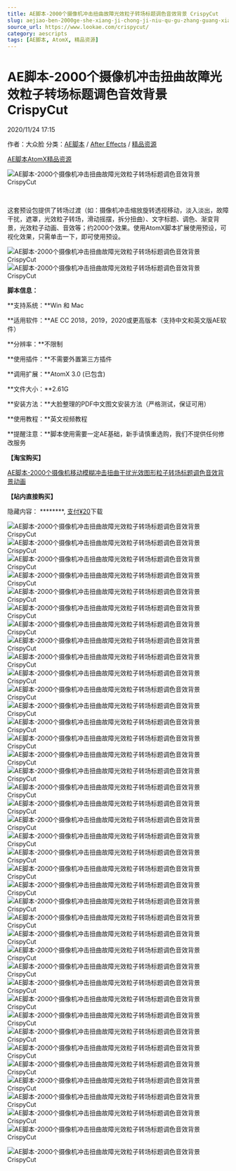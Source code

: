 ```yaml
---
title: AE脚本-2000个摄像机冲击扭曲故障光效粒子转场标题调色音效背景 CrispyCut
slug: aejiao-ben-2000ge-she-xiang-ji-chong-ji-niu-qu-gu-zhang-guang-xiao-li-zi-zhuan-chang-biao-ti-diao-se-yin-xiao-bei-jing-crispycut
source_url: https://www.lookae.com/crispycut/
category: aescripts
tags: [AE脚本, AtomX, 精品资源]
---
```

# AE脚本-2000个摄像机冲击扭曲故障光效粒子转场标题调色音效背景 CrispyCut

2020/11/24 17:15

作者：大众脸
分类：[AE脚本](https://www.lookae.com/after-effects/aescripts/) / [After Effects](https://www.lookae.com/after-effects/) / [精品资源](https://www.lookae.com/fufei/)

[AE脚本](https://www.lookae.com/tag/ae%e8%84%9a%e6%9c%ac/)[AtomX](https://www.lookae.com/tag/atomx/)[精品资源](https://www.lookae.com/tag/%e7%b2%be%e5%93%81%e8%b5%84%e6%ba%90/)

![AE脚本-2000个摄像机冲击扭曲故障光效粒子转场标题调色音效背景 CrispyCut](https://www.lookae.com/wp-content/uploads/2020/11/CrispyCut.jpg "AE脚本-2000个摄像机冲击扭曲故障光效粒子转场标题调色音效背景 CrispyCut-LookAE.com")

[﻿﻿﻿](https://cloud.video.taobao.com//play/u/705956171/p/1/e/6/t/1/288654210296.mp4)

这套预设包提供了转场过渡（如：摄像机冲击缩放旋转透视移动，淡入淡出，故障干扰，遮罩，光效粒子转场，滑动摇摆，拆分扭曲）、文字标题、调色、渐变背景，光效粒子动画、音效等；约2000个效果。使用AtomX脚本扩展使用预设，可视化效果，只需单击一下，即可使用预设。

![AE脚本-2000个摄像机冲击扭曲故障光效粒子转场标题调色音效背景 CrispyCut](https://img.alicdn.com/imgextra/i1/705956171/O1CN01lJ73jm1vSMlK4XwEE_!!705956171.gif "AE脚本-2000个摄像机冲击扭曲故障光效粒子转场标题调色音效背景 CrispyCut-LookAE.com")![AE脚本-2000个摄像机冲击扭曲故障光效粒子转场标题调色音效背景 CrispyCut](https://img.alicdn.com/imgextra/i4/705956171/O1CN01MUsSXt1vSMlIooHnV_!!705956171.gif "AE脚本-2000个摄像机冲击扭曲故障光效粒子转场标题调色音效背景 CrispyCut-LookAE.com")

**脚本信息：**

**支持系统：**Win 和 Mac

**适用软件：**AE CC 2018，2019，2020或更高版本（支持中文和英文版AE软件）

**分辨率：**不限制

**使用插件：**不需要外置第三方插件

**调用扩展：**AtomX 3.0 (已包含)

**文件大小：**2.61G

**安装方法：**大脸整理的PDF中文图文安装方法（严格测试，保证可用）

**使用教程：**英文视频教程

**提醒注意：**脚本使用需要一定AE基础，新手请慎重选购，我们不提供任何修改服务

**【淘宝购买】**

[AE脚本-2000个摄像机移动模糊冲击扭曲干扰光效图形粒子转场标题调色音效背景动画](https://item.taobao.com/item.htm?id=632292429970)

**【站内直接购买】**

隐藏内容：
\*\*\*\*\*\*\*\*,
[支付¥20](https://www.lookae.com/wp-login.php?redirect_to=https%3A%2F%2Fwww.lookae.com%2Fcrispycut%2F)下载

![AE脚本-2000个摄像机冲击扭曲故障光效粒子转场标题调色音效背景 CrispyCut](https://img.alicdn.com/imgextra/i4/705956171/O1CN01aFhFXJ1vSMlF54AMB_!!705956171.gif "AE脚本-2000个摄像机冲击扭曲故障光效粒子转场标题调色音效背景 CrispyCut-LookAE.com")![AE脚本-2000个摄像机冲击扭曲故障光效粒子转场标题调色音效背景 CrispyCut](https://img.alicdn.com/imgextra/i4/705956171/O1CN01xKOFXS1vSMlK4aQEZ_!!705956171.gif "AE脚本-2000个摄像机冲击扭曲故障光效粒子转场标题调色音效背景 CrispyCut-LookAE.com")![AE脚本-2000个摄像机冲击扭曲故障光效粒子转场标题调色音效背景 CrispyCut](https://img.alicdn.com/imgextra/i3/705956171/O1CN01tio2fg1vSMlIopYxZ_!!705956171.gif "AE脚本-2000个摄像机冲击扭曲故障光效粒子转场标题调色音效背景 CrispyCut-LookAE.com")![AE脚本-2000个摄像机冲击扭曲故障光效粒子转场标题调色音效背景 CrispyCut](https://img.alicdn.com/imgextra/i3/705956171/O1CN01BRwSs51vSMlC9jpJC_!!705956171.gif "AE脚本-2000个摄像机冲击扭曲故障光效粒子转场标题调色音效背景 CrispyCut-LookAE.com")![AE脚本-2000个摄像机冲击扭曲故障光效粒子转场标题调色音效背景 CrispyCut](https://img.alicdn.com/imgextra/i1/705956171/O1CN01hObI2Y1vSMlI9bopH_!!705956171.gif "AE脚本-2000个摄像机冲击扭曲故障光效粒子转场标题调色音效背景 CrispyCut-LookAE.com")![AE脚本-2000个摄像机冲击扭曲故障光效粒子转场标题调色音效背景 CrispyCut](https://img.alicdn.com/imgextra/i4/705956171/O1CN01Q1rndK1vSMlHDGx8u_!!705956171.gif "AE脚本-2000个摄像机冲击扭曲故障光效粒子转场标题调色音效背景 CrispyCut-LookAE.com")![AE脚本-2000个摄像机冲击扭曲故障光效粒子转场标题调色音效背景 CrispyCut](https://img.alicdn.com/imgextra/i1/705956171/O1CN017lLQOR1vSMlDsdCkI_!!705956171.gif "AE脚本-2000个摄像机冲击扭曲故障光效粒子转场标题调色音效背景 CrispyCut-LookAE.com")![AE脚本-2000个摄像机冲击扭曲故障光效粒子转场标题调色音效背景 CrispyCut](https://img.alicdn.com/imgextra/i2/705956171/O1CN01U8ByvX1vSMlHDJpvS_!!705956171.gif "AE脚本-2000个摄像机冲击扭曲故障光效粒子转场标题调色音效背景 CrispyCut-LookAE.com")![AE脚本-2000个摄像机冲击扭曲故障光效粒子转场标题调色音效背景 CrispyCut](https://img.alicdn.com/imgextra/i4/705956171/O1CN01HfPu3F1vSMlI9bU3v_!!705956171.gif "AE脚本-2000个摄像机冲击扭曲故障光效粒子转场标题调色音效背景 CrispyCut-LookAE.com")![AE脚本-2000个摄像机冲击扭曲故障光效粒子转场标题调色音效背景 CrispyCut](https://img.alicdn.com/imgextra/i2/705956171/O1CN01itxyBf1vSMlGAvcKa_!!705956171.gif "AE脚本-2000个摄像机冲击扭曲故障光效粒子转场标题调色音效背景 CrispyCut-LookAE.com")![AE脚本-2000个摄像机冲击扭曲故障光效粒子转场标题调色音效背景 CrispyCut](https://img.alicdn.com/imgextra/i1/705956171/O1CN01UH0mTh1vSMlBeWo6E_!!705956171.gif "AE脚本-2000个摄像机冲击扭曲故障光效粒子转场标题调色音效背景 CrispyCut-LookAE.com")![AE脚本-2000个摄像机冲击扭曲故障光效粒子转场标题调色音效背景 CrispyCut](https://img.alicdn.com/imgextra/i3/705956171/O1CN017hcZBX1vSMlGAu0YU_!!705956171.gif "AE脚本-2000个摄像机冲击扭曲故障光效粒子转场标题调色音效背景 CrispyCut-LookAE.com")![AE脚本-2000个摄像机冲击扭曲故障光效粒子转场标题调色音效背景 CrispyCut](https://img.alicdn.com/imgextra/i2/705956171/O1CN01LXEVSK1vSMlJgDtQe_!!705956171.gif "AE脚本-2000个摄像机冲击扭曲故障光效粒子转场标题调色音效背景 CrispyCut-LookAE.com")![AE脚本-2000个摄像机冲击扭曲故障光效粒子转场标题调色音效背景 CrispyCut](https://img.alicdn.com/imgextra/i1/705956171/O1CN01cxgB4M1vSMlEHDIJ0_!!705956171.gif "AE脚本-2000个摄像机冲击扭曲故障光效粒子转场标题调色音效背景 CrispyCut-LookAE.com")![AE脚本-2000个摄像机冲击扭曲故障光效粒子转场标题调色音效背景 CrispyCut](https://img.alicdn.com/imgextra/i3/705956171/O1CN01PaUJ5y1vSMl5mj7vQ_!!705956171.gif "AE脚本-2000个摄像机冲击扭曲故障光效粒子转场标题调色音效背景 CrispyCut-LookAE.com")![AE脚本-2000个摄像机冲击扭曲故障光效粒子转场标题调色音效背景 CrispyCut](https://img.alicdn.com/imgextra/i3/705956171/O1CN01jPpChi1vSMlDsiuSW_!!705956171.gif "AE脚本-2000个摄像机冲击扭曲故障光效粒子转场标题调色音效背景 CrispyCut-LookAE.com")![AE脚本-2000个摄像机冲击扭曲故障光效粒子转场标题调色音效背景 CrispyCut](https://img.alicdn.com/imgextra/i4/705956171/O1CN01EqLknE1vSMlGsmMQA_!!705956171.gif "AE脚本-2000个摄像机冲击扭曲故障光效粒子转场标题调色音效背景 CrispyCut-LookAE.com")![AE脚本-2000个摄像机冲击扭曲故障光效粒子转场标题调色音效背景 CrispyCut](https://img.alicdn.com/imgextra/i1/705956171/O1CN01bUsvGM1vSMlE99P79_!!705956171.gif "AE脚本-2000个摄像机冲击扭曲故障光效粒子转场标题调色音效背景 CrispyCut-LookAE.com")![AE脚本-2000个摄像机冲击扭曲故障光效粒子转场标题调色音效背景 CrispyCut](https://img.alicdn.com/imgextra/i3/705956171/O1CN01JYKHpp1vSMlEHCtNj_!!705956171.gif "AE脚本-2000个摄像机冲击扭曲故障光效粒子转场标题调色音效背景 CrispyCut-LookAE.com")![AE脚本-2000个摄像机冲击扭曲故障光效粒子转场标题调色音效背景 CrispyCut](https://img.alicdn.com/imgextra/i4/705956171/O1CN01KoVI4o1vSMlGsnEUQ_!!705956171.gif "AE脚本-2000个摄像机冲击扭曲故障光效粒子转场标题调色音效背景 CrispyCut-LookAE.com")![AE脚本-2000个摄像机冲击扭曲故障光效粒子转场标题调色音效背景 CrispyCut](https://img.alicdn.com/imgextra/i2/705956171/O1CN01u4luTd1vSMl5mjWtL_!!705956171.gif "AE脚本-2000个摄像机冲击扭曲故障光效粒子转场标题调色音效背景 CrispyCut-LookAE.com")![AE脚本-2000个摄像机冲击扭曲故障光效粒子转场标题调色音效背景 CrispyCut](https://img.alicdn.com/imgextra/i2/705956171/O1CN012T2Cfu1vSMlIouGMh_!!705956171.gif "AE脚本-2000个摄像机冲击扭曲故障光效粒子转场标题调色音效背景 CrispyCut-LookAE.com")![AE脚本-2000个摄像机冲击扭曲故障光效粒子转场标题调色音效背景 CrispyCut](https://img.alicdn.com/imgextra/i4/705956171/O1CN01UuI6gX1vSMlC9pfNV_!!705956171.gif "AE脚本-2000个摄像机冲击扭曲故障光效粒子转场标题调色音效背景 CrispyCut-LookAE.com")![AE脚本-2000个摄像机冲击扭曲故障光效粒子转场标题调色音效背景 CrispyCut](https://img.alicdn.com/imgextra/i4/705956171/O1CN01I90l8s1vSMlGAzeAD_!!705956171.gif "AE脚本-2000个摄像机冲击扭曲故障光效粒子转场标题调色音效背景 CrispyCut-LookAE.com")![AE脚本-2000个摄像机冲击扭曲故障光效粒子转场标题调色音效背景 CrispyCut](https://img.alicdn.com/imgextra/i2/705956171/O1CN01ziqMdO1vSMlF5BYGv_!!705956171.gif "AE脚本-2000个摄像机冲击扭曲故障光效粒子转场标题调色音效背景 CrispyCut-LookAE.com")![AE脚本-2000个摄像机冲击扭曲故障光效粒子转场标题调色音效背景 CrispyCut](https://img.alicdn.com/imgextra/i4/705956171/O1CN01k9f5541vSMlDsmGiz_!!705956171.gif "AE脚本-2000个摄像机冲击扭曲故障光效粒子转场标题调色音效背景 CrispyCut-LookAE.com")![AE脚本-2000个摄像机冲击扭曲故障光效粒子转场标题调色音效背景 CrispyCut](https://img.alicdn.com/imgextra/i4/705956171/O1CN01Noir0h1vSMlGss8Ku_!!705956171.gif "AE脚本-2000个摄像机冲击扭曲故障光效粒子转场标题调色音效背景 CrispyCut-LookAE.com")![AE脚本-2000个摄像机冲击扭曲故障光效粒子转场标题调色音效背景 CrispyCut](https://img.alicdn.com/imgextra/i3/705956171/O1CN01hiwr5q1vSMlEHHSPz_!!705956171.gif "AE脚本-2000个摄像机冲击扭曲故障光效粒子转场标题调色音效背景 CrispyCut-LookAE.com")![AE脚本-2000个摄像机冲击扭曲故障光效粒子转场标题调色音效背景 CrispyCut](https://img.alicdn.com/imgextra/i4/705956171/O1CN01lTl2sS1vSMlI9lLsN_!!705956171.gif "AE脚本-2000个摄像机冲击扭曲故障光效粒子转场标题调色音效背景 CrispyCut-LookAE.com")![AE脚本-2000个摄像机冲击扭曲故障光效粒子转场标题调色音效背景 CrispyCut](https://img.alicdn.com/imgextra/i4/705956171/O1CN01hZwxc61vSMlDsmbWe_!!705956171.gif "AE脚本-2000个摄像机冲击扭曲故障光效粒子转场标题调色音效背景 CrispyCut-LookAE.com")![AE脚本-2000个摄像机冲击扭曲故障光效粒子转场标题调色音效背景 CrispyCut](https://img.alicdn.com/imgextra/i2/705956171/O1CN01b1WvP01vSMlATyfH2_!!705956171.gif "AE脚本-2000个摄像机冲击扭曲故障光效粒子转场标题调色音效背景 CrispyCut-LookAE.com")![AE脚本-2000个摄像机冲击扭曲故障光效粒子转场标题调色音效背景 CrispyCut](https://img.alicdn.com/imgextra/i4/705956171/O1CN01thJZxQ1vSMlBeeKLi_!!705956171.gif "AE脚本-2000个摄像机冲击扭曲故障光效粒子转场标题调色音效背景 CrispyCut-LookAE.com")![AE脚本-2000个摄像机冲击扭曲故障光效粒子转场标题调色音效背景 CrispyCut](https://img.alicdn.com/imgextra/i1/705956171/O1CN01YCS9fd1vSMlIp0ZYJ_!!705956171.gif "AE脚本-2000个摄像机冲击扭曲故障光效粒子转场标题调色音效背景 CrispyCut-LookAE.com")![AE脚本-2000个摄像机冲击扭曲故障光效粒子转场标题调色音效背景 CrispyCut](https://img.alicdn.com/imgextra/i1/705956171/O1CN01xWikQP1vSMl5mn9jY_!!705956171.gif "AE脚本-2000个摄像机冲击扭曲故障光效粒子转场标题调色音效背景 CrispyCut-LookAE.com")![AE脚本-2000个摄像机冲击扭曲故障光效粒子转场标题调色音效背景 CrispyCut](https://img.alicdn.com/imgextra/i4/705956171/O1CN01gJftyS1vSMlDsmwKx_!!705956171.gif "AE脚本-2000个摄像机冲击扭曲故障光效粒子转场标题调色音效背景 CrispyCut-LookAE.com")![AE脚本-2000个摄像机冲击扭曲故障光效粒子转场标题调色音效背景 CrispyCut](https://img.alicdn.com/imgextra/i4/705956171/O1CN01fdaxZd1vSMlC9vqCE_!!705956171.gif "AE脚本-2000个摄像机冲击扭曲故障光效粒子转场标题调色音效背景 CrispyCut-LookAE.com")![AE脚本-2000个摄像机冲击扭曲故障光效粒子转场标题调色音效背景 CrispyCut](https://img.alicdn.com/imgextra/i3/705956171/O1CN017lxKjU1vSMlATyfJZ_!!705956171.gif "AE脚本-2000个摄像机冲击扭曲故障光效粒子转场标题调色音效背景 CrispyCut-LookAE.com")![AE脚本-2000个摄像机冲击扭曲故障光效粒子转场标题调色音效背景 CrispyCut](https://img.alicdn.com/imgextra/i1/705956171/O1CN01rFTeqU1vSMlJgHBXq_!!705956171.gif "AE脚本-2000个摄像机冲击扭曲故障光效粒子转场标题调色音效背景 CrispyCut-LookAE.com")

![AE脚本-2000个摄像机冲击扭曲故障光效粒子转场标题调色音效背景 CrispyCut](https://img.alicdn.com/imgextra/i2/705956171/O1CN017TZp5P1vSMlF5DV9B_!!705956171.jpg "AE脚本-2000个摄像机冲击扭曲故障光效粒子转场标题调色音效背景 CrispyCut-LookAE.com")
